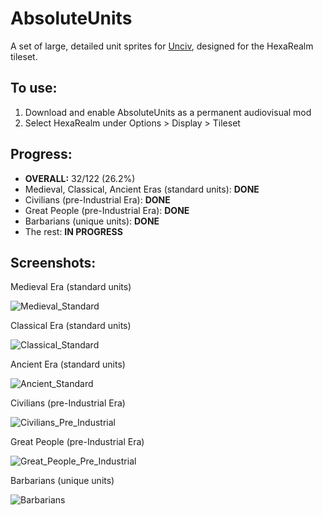 # AbsoluteUnits

A set of large, detailed unit sprites for [Unciv](https://github.com/yairm210/Unciv), designed for the HexaRealm tileset. 

## To use: 
1. Download and enable AbsoluteUnits as a permanent audiovisual mod
2. Select HexaRealm under Options > Display > Tileset

## Progress:
  * **OVERALL:** 32/122 (26.2%)
  * Medieval, Classical, Ancient Eras (standard units): **DONE**
  * Civilians (pre-Industrial Era): **DONE**
  * Great People (pre-Industrial Era): **DONE**
  * Barbarians (unique units): **DONE**
  * The rest: **IN PROGRESS**

## Screenshots:
Medieval Era (standard units)

<img alt="Medieval_Standard" src="https://user-images.githubusercontent.com/56904240/174502989-9510508a-9e4f-4a37-98ca-dfbf0d7e591c.png">

Classical Era (standard units)

<img alt="Classical_Standard" src="https://user-images.githubusercontent.com/56904240/173217250-3f82ed6c-49e7-424a-9661-02baf5f4ad5d.png">

Ancient Era (standard units)

<img alt="Ancient_Standard" src="https://user-images.githubusercontent.com/56904240/174503002-14975e2c-6664-4922-b628-908908701a16.png">

Civilians (pre-Industrial Era)

<img alt="Civilians_Pre_Industrial" src="https://user-images.githubusercontent.com/56904240/174503009-3096c3f2-445a-4b0d-8cee-6531f6fc8bdc.png">

Great People (pre-Industrial Era) 


<img alt="Great_People_Pre_Industrial" src="https://user-images.githubusercontent.com/56904240/174503028-79811452-ab54-4278-950d-00c726c6de52.png">

Barbarians (unique units)

<img alt="Barbarians" src="https://user-images.githubusercontent.com/56904240/174503053-3b0eba7b-d3bb-455a-9947-27cb757628d6.png">
